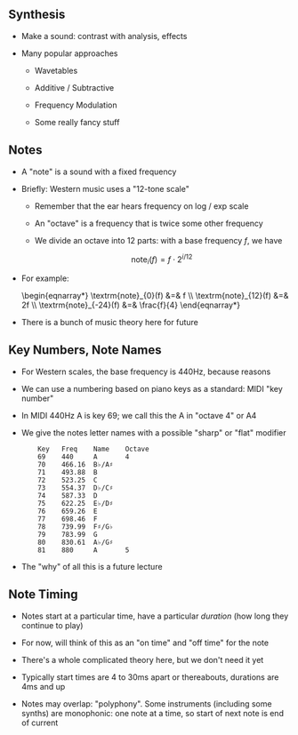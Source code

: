 ## Synthesis

* Make a sound: contrast with analysis, effects

* Many popular approaches

    * Wavetables

    * Additive / Subtractive

    * Frequency Modulation

    * Some really fancy stuff

## Notes

* A "note" is a sound with a fixed frequency

* Briefly: Western music uses a "12-tone scale"

    * Remember that the ear hears frequency on log / exp
      scale

    * An "octave" is a frequency that is twice some other frequency

    * We divide an octave into 12 parts: with a base frequency
      *f*, we have

      $$ \textrm{note}_i(f) = f \cdot 2^{i/12} $$

* For example: 

  \begin{eqnarray\*}
    \textrm{note}\_{0}(f) &=& f \\\\
    \textrm{note}\_{12}(f) &=& 2f \\\\
    \textrm{note}\_{-24}(f) &=& \frac{f}{4}
  \end{eqnarray\*}

* There is a bunch of music theory here for future

## Key Numbers, Note Names

* For Western scales, the base frequency is 440Hz, because reasons

* We can use a numbering based on piano keys as a standard:
  MIDI "key number"

* In MIDI 440Hz A is key 69; we call this the A in "octave
  4" or A4

* We give the notes letter names with a possible "sharp" or
  "flat" modifier

          Key   Freq    Name    Octave
          69    440     A       4
          70    466.16  B♭/A♯
          71    493.88  B
          72    523.25  C
          73    554.37  D♭/C♯
          74    587.33  D
          75    622.25  E♭/D♯
          76    659.26  E
          77    698.46  F
          78    739.99  F♯/G♭
          79    783.99  G
          80    830.61  A♭/G♯
          81    880     A       5

* The "why" of all this is a future lecture

## Note Timing

* Notes start at a particular time, have a particular
  *duration* (how long they continue to play)

* For now, will think of this as an "on time" and "off time"
  for the note

* There's a whole complicated theory here, but we don't need
  it yet

* Typically start times are 4 to 30ms apart or thereabouts,
  durations are 4ms and up

* Notes may overlap: "polyphony". Some instruments
  (including some synths) are monophonic: one note at a
  time, so start of next note is end of current

